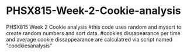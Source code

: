 # PHSX815-Week-2-Cookie-analysis
PHSX815 Week 2 Cookie analysis
#this code uses random and mysort to create random numbers and sort data.
#cookies dissapearance per time and average cookie dissappearance are calculatred via script named "coockiesanalysis"
